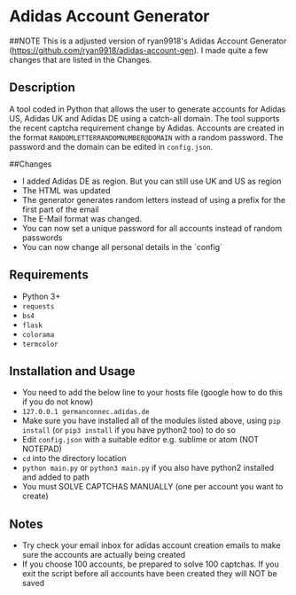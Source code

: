 # Adidas Account Generator

##NOTE
This is a adjusted version of ryan9918's Adidas Account Generator (https://github.com/ryan9918/adidas-account-gen). I made quite a few changes that are listed in the Changes.

## Description
A tool coded in Python that allows the user to generate accounts for Adidas US, Adidas UK and Adidas DE using a catch-all domain.
The tool supports the recent captcha requirement change by Adidas.  Accounts are created in the format `RANDOMLETTERRANDOMNUMBER@DOMAIN` with a random password.
The password and the domain can be edited in `config.json`.

##Changes
- I added Adidas DE as region. But you can still use UK and US as region
- The HTML was updated
- The generator generates random letters instead of using a prefix for the first part of the email
- The E-Mail format was changed.
- You can now set a unique password for all accounts instead of random passwords
- You can now change all personal details in the ´config´


## Requirements
- Python 3+
- `requests`
- `bs4`
- `flask`
- `colorama`
- `termcolor`

## Installation and Usage
- You need to add the below line to your hosts file (google how to do this if you do not know)
- `127.0.0.1 germanconnec.adidas.de`
- Make sure you have installed all of the modules listed above, using `pip install` (or `pip3 install` if you have python2 too) to do so
- Edit `config.json` with a suitable editor e.g. sublime or atom (NOT NOTEPAD)
- `cd` into the directory location
- `python main.py` or `python3 main.py` if you also have python2 installed and added to path
- You must SOLVE CAPTCHAS MANUALLY (one per account you want to create)


## Notes
- Try check your email inbox for adidas account creation emails to make sure the accounts are actually being created
- If you choose 100 accounts, be prepared to solve 100 captchas. If you exit the script before all accounts have been created they will NOT be saved
